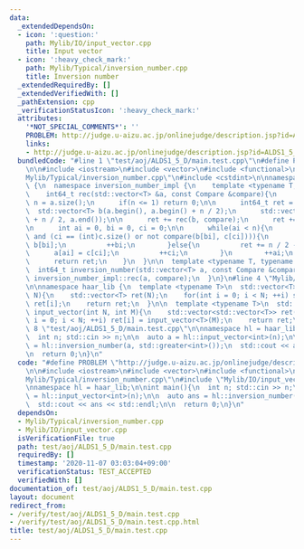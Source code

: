 ```yaml
---
data:
  _extendedDependsOn:
  - icon: ':question:'
    path: Mylib/IO/input_vector.cpp
    title: Input vector
  - icon: ':heavy_check_mark:'
    path: Mylib/Typical/inversion_number.cpp
    title: Inversion number
  _extendedRequiredBy: []
  _extendedVerifiedWith: []
  _pathExtension: cpp
  _verificationStatusIcon: ':heavy_check_mark:'
  attributes:
    '*NOT_SPECIAL_COMMENTS*': ''
    PROBLEM: http://judge.u-aizu.ac.jp/onlinejudge/description.jsp?id=ALDS1_5_D
    links:
    - http://judge.u-aizu.ac.jp/onlinejudge/description.jsp?id=ALDS1_5_D
  bundledCode: "#line 1 \"test/aoj/ALDS1_5_D/main.test.cpp\"\n#define PROBLEM \"http://judge.u-aizu.ac.jp/onlinejudge/description.jsp?id=ALDS1_5_D\"\
    \n\n#include <iostream>\n#include <vector>\n#include <functional>\n#line 3 \"\
    Mylib/Typical/inversion_number.cpp\"\n#include <cstdint>\n\nnamespace haar_lib\
    \ {\n  namespace inversion_number_impl {\n    template <typename T, typename Compare>\n\
    \    int64_t rec(std::vector<T> &a, const Compare &compare){\n      const int\
    \ n = a.size();\n      if(n <= 1) return 0;\n\n      int64_t ret = 0;\n\n    \
    \  std::vector<T> b(a.begin(), a.begin() + n / 2);\n      std::vector<T> c(a.begin()\
    \ + n / 2, a.end());\n\n      ret += rec(b, compare);\n      ret += rec(c, compare);\n\
    \n      int ai = 0, bi = 0, ci = 0;\n\n      while(ai < n){\n        if(bi < (int)b.size()\
    \ and (ci == (int)c.size() or not compare(b[bi], c[ci]))){\n          a[ai] =\
    \ b[bi];\n          ++bi;\n        }else{\n          ret += n / 2 - bi;\n    \
    \      a[ai] = c[ci];\n          ++ci;\n        }\n        ++ai;\n      }\n\n\
    \      return ret;\n    }\n  }\n\n  template <typename T, typename Compare>\n\
    \  int64_t inversion_number(std::vector<T> a, const Compare &compare){\n    return\
    \ inversion_number_impl::rec(a, compare);\n  }\n}\n#line 4 \"Mylib/IO/input_vector.cpp\"\
    \n\nnamespace haar_lib {\n  template <typename T>\n  std::vector<T> input_vector(int\
    \ N){\n    std::vector<T> ret(N);\n    for(int i = 0; i < N; ++i) std::cin >>\
    \ ret[i];\n    return ret;\n  }\n\n  template <typename T>\n  std::vector<std::vector<T>>\
    \ input_vector(int N, int M){\n    std::vector<std::vector<T>> ret(N);\n    for(int\
    \ i = 0; i < N; ++i) ret[i] = input_vector<T>(M);\n    return ret;\n  }\n}\n#line\
    \ 8 \"test/aoj/ALDS1_5_D/main.test.cpp\"\n\nnamespace hl = haar_lib;\n\nint main(){\n\
    \  int n; std::cin >> n;\n\n  auto a = hl::input_vector<int>(n);\n\n  auto ans\
    \ = hl::inversion_number(a, std::greater<int>());\n  std::cout << ans << std::endl;\n\
    \n  return 0;\n}\n"
  code: "#define PROBLEM \"http://judge.u-aizu.ac.jp/onlinejudge/description.jsp?id=ALDS1_5_D\"\
    \n\n#include <iostream>\n#include <vector>\n#include <functional>\n#include \"\
    Mylib/Typical/inversion_number.cpp\"\n#include \"Mylib/IO/input_vector.cpp\"\n\
    \nnamespace hl = haar_lib;\n\nint main(){\n  int n; std::cin >> n;\n\n  auto a\
    \ = hl::input_vector<int>(n);\n\n  auto ans = hl::inversion_number(a, std::greater<int>());\n\
    \  std::cout << ans << std::endl;\n\n  return 0;\n}\n"
  dependsOn:
  - Mylib/Typical/inversion_number.cpp
  - Mylib/IO/input_vector.cpp
  isVerificationFile: true
  path: test/aoj/ALDS1_5_D/main.test.cpp
  requiredBy: []
  timestamp: '2020-11-07 03:03:04+09:00'
  verificationStatus: TEST_ACCEPTED
  verifiedWith: []
documentation_of: test/aoj/ALDS1_5_D/main.test.cpp
layout: document
redirect_from:
- /verify/test/aoj/ALDS1_5_D/main.test.cpp
- /verify/test/aoj/ALDS1_5_D/main.test.cpp.html
title: test/aoj/ALDS1_5_D/main.test.cpp
---
```


